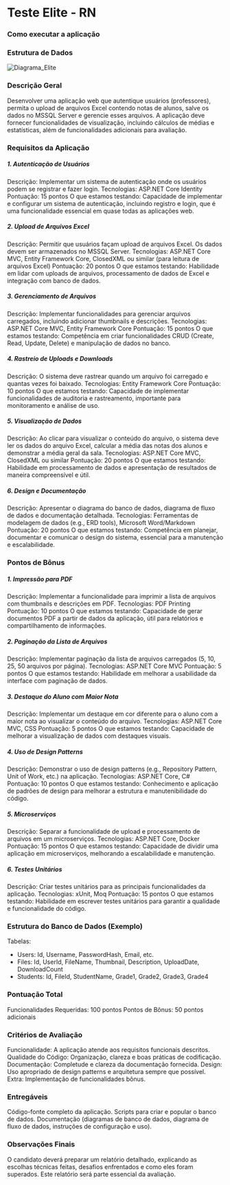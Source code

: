 # Teste Elite - RN
<h3>Como executar a aplicação</h3>

<h3>Estrutura de Dados</h3>

![Diagrama_Elite](https://github.com/user-attachments/assets/31fa6f8b-d091-40c1-b4f6-3c7d9440cb2e)

<h3>Descrição Geral</h3>

Desenvolver uma aplicação web que autentique usuários (professores), permita o upload de arquivos Excel contendo notas de alunos, salve os dados no MSSQL Server e gerencie esses arquivos. A aplicação deve fornecer funcionalidades de visualização, incluindo cálculos de médias e estatísticas, além de funcionalidades adicionais para avaliação.

<h3>Requisitos da Aplicação</h3>
  
<h5>1. Autenticação de Usuários</h5>

Descrição: Implementar um sistema de autenticação onde os usuários podem se registrar e fazer login.
Tecnologias: ASP.NET Core Identity
Pontuação: 15 pontos
O que estamos testando: Capacidade de implementar e configurar um sistema de autenticação, incluindo registro e login, que é uma funcionalidade essencial em quase todas as aplicações web.
  
<h5>2. Upload de Arquivos Excel</h5>

Descrição: Permitir que usuários façam upload de arquivos Excel. Os dados devem ser armazenados no MSSQL Server.
Tecnologias: ASP.NET Core MVC, Entity Framework Core, ClosedXML ou similar (para leitura de arquivos Excel)
Pontuação: 20 pontos
O que estamos testando: Habilidade em lidar com uploads de arquivos, processamento de dados de Excel e integração com banco de dados.

<h5>3. Gerenciamento de Arquivos</h5>
Descrição: Implementar funcionalidades para gerenciar arquivos carregados, incluindo adicionar thumbnails e descrições.
Tecnologias: ASP.NET Core MVC, Entity Framework Core
Pontuação: 15 pontos
O que estamos testando: Competência em criar funcionalidades CRUD (Create, Read, Update, Delete) e manipulação de dados no banco.

<h5>4. Rastreio de Uploads e Downloads</h5>
Descrição: O sistema deve rastrear quando um arquivo foi carregado e quantas vezes foi baixado.
Tecnologias: Entity Framework Core
Pontuação: 10 pontos
O que estamos testando: Capacidade de implementar funcionalidades de auditoria e rastreamento, importante para monitoramento e análise de uso.

<h5>5. Visualização de Dados</h5>
Descrição: Ao clicar para visualizar o conteúdo do arquivo, o sistema deve ler os dados do arquivo Excel, calcular a média das notas dos alunos e demonstrar a média geral da sala.
Tecnologias: ASP.NET Core MVC, ClosedXML ou similar
Pontuação: 20 pontos
O que estamos testando: Habilidade em processamento de dados e apresentação de resultados de maneira compreensível e útil.

<h5>6. Design e Documentação</h5>
Descrição: Apresentar o diagrama do banco de dados, diagrama de fluxo de dados e documentação detalhada.
Tecnologias: Ferramentas de modelagem de dados (e.g., ERD tools), Microsoft Word/Markdown
Pontuação: 20 pontos
O que estamos testando: Competência em planejar, documentar e comunicar o design do sistema, essencial para a manutenção e escalabilidade.

<h3>Pontos de Bônus</h3>

<h5>1. Impressão para PDF</h5>

Descrição: Implementar a funcionalidade para imprimir a lista de arquivos com thumbnails e descrições em PDF.
Tecnologias: PDF Printing
Pontuação: 10 pontos
O que estamos testando: Capacidade de gerar documentos PDF a partir de dados da aplicação, útil para relatórios e compartilhamento de informações.

<h5>2. Paginação da Lista de Arquivos</h5>

Descrição: Implementar paginação da lista de arquivos carregados (5, 10, 25, 50 arquivos por página).
Tecnologias: ASP.NET Core MVC
Pontuação: 5 pontos
O que estamos testando: Habilidade em melhorar a usabilidade da interface com paginação de dados.

<h5>3. Destaque do Aluno com Maior Nota</h5>

Descrição: Implementar um destaque em cor diferente para o aluno com a maior nota ao visualizar o conteúdo do arquivo.
Tecnologias: ASP.NET Core MVC, CSS
Pontuação: 5 pontos
O que estamos testando: Capacidade de melhorar a visualização de dados com destaques visuais.

<h5>4. Uso de Design Patterns</h5>

Descrição: Demonstrar o uso de design patterns (e.g., Repository Pattern, Unit of Work, etc.) na aplicação.
Tecnologias: ASP.NET Core, C#
Pontuação: 10 pontos
O que estamos testando: Conhecimento e aplicação de padrões de design para melhorar a estrutura e manutenibilidade do código.

<h5>5. Microserviços</h5>

Descrição: Separar a funcionalidade de upload e processamento de arquivos em um microserviços.
Tecnologias: ASP.NET Core, Docker
Pontuação: 15 pontos
O que estamos testando: Capacidade de dividir uma aplicação em microserviços, melhorando a escalabilidade e manutenção.

<h5>6. Testes Unitários</h5>

Descrição: Criar testes unitários para as principais funcionalidades da aplicação.
Tecnologias: xUnit, Moq
Pontuação: 15 pontos
O que estamos testando: Habilidade em escrever testes unitários para garantir a qualidade e funcionalidade do código.

<h3>Estrutura do Banco de Dados (Exemplo)</h3>

Tabelas:
- Users: Id, Username, PasswordHash, Email, etc.
- Files: Id, UserId, FileName, Thumbnail, Description, UploadDate, DownloadCount
- Students: Id, FileId, StudentName, Grade1, Grade2, Grade3, Grade4

<h3>Pontuação Total</h3>

Funcionalidades Requeridas: 100 pontos
Pontos de Bônus: 50 pontos adicionais

<h3>Critérios de Avaliação</h3>

Funcionalidade: A aplicação atende aos requisitos funcionais descritos.
Qualidade do Código: Organização, clareza e boas práticas de codificação.
Documentação: Completude e clareza da documentação fornecida.
Design: Uso apropriado de design patterns e arquitetura sempre que possível.
Extra: Implementação de funcionalidades bônus.

<h3>Entregáveis</h3>

Código-fonte completo da aplicação.
Scripts para criar e popular o banco de dados.
Documentação (diagramas de banco de dados, diagrama de fluxo de dados, instruções de configuração e uso).

<h3>Observações Finais</h3>
O candidato deverá preparar um relatório detalhado, explicando as escolhas técnicas feitas, desafios enfrentados e como eles foram superados. Este relatório será parte essencial da avaliação.
